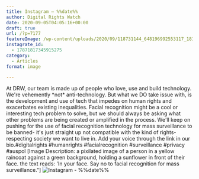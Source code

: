 ```yaml
---
title: Instagram – %%date%%
author: Digital Rights Watch
date: 2020-09-05T04:05:16+00:00
draft: true
url: /?p=7177
featureImage: /wp-content/uploads/2020/09/118731144_648196992553117_1818857924317360171_n.jpg
instagrate_id:
  - 17871817345915275
category:
  - Articles
format: image

---
```

At DRW, our team is made up of people who love, use and build technology. We're vehemently \*not\* anti-technology. But what we DO take issue with, is the development and use of tech that impedes on human rights and exacerbates existing inequalities. Facial recognition might be a cool or interesting tech problem to solve, but we should always be asking what other problems are being created or amplified in the process. We'll keep on pushing for the use of facial recognition technology for mass surveillance to be banned- it's just straight up not compatible with the kind of rights-respecting society we want to live in. Add your voice through the link in our bio.#digitalrights #humanrights #facialrecognition #surveillance #privacy #auspol [Image Description: a pixilated image of a person in a yellow raincoat against a green background, holding a sunflower in front of their face. the text reads: 'In your face. Say no to facial recognition for mass surveillance."]
<img decoding="async" src="/wp-content/uploads/2020/09/118731144_648196992553117_1818857924317360171_n.jpg" alt="Instagram - %%date%%" />

